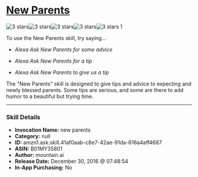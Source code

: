 # [New Parents](http://alexa.amazon.com/#skills/amzn1.ask.skill.41af0aab-c8e7-42ae-91da-616a4aff4687)
![3 stars](../../images/ic_star_black_18dp_1x.png)![3 stars](../../images/ic_star_black_18dp_1x.png)![3 stars](../../images/ic_star_black_18dp_1x.png)![3 stars](../../images/ic_star_border_black_18dp_1x.png)![3 stars](../../images/ic_star_border_black_18dp_1x.png) 1

To use the New Parents skill, try saying...

* *Alexa Ask New Parents for some advice*

* *Alexa Ask New Parents for a tip*

* *Alexa Ask New Parents to give us a tip*

The "New Parents" skill is designed to give tips and advice to expecting and newly blessed parents. Some tips are serious, and some are there to add humor to a beautiful but trying time.

***

### Skill Details

* **Invocation Name:** new parents
* **Category:** null
* **ID:** amzn1.ask.skill.41af0aab-c8e7-42ae-91da-616a4aff4687
* **ASIN:** B01MY35801
* **Author:** mountain.ai
* **Release Date:** December 30, 2016 @ 07:48:54
* **In-App Purchasing:** No
